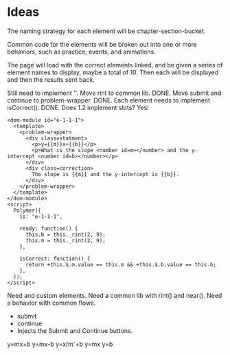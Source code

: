 Ideas
=====

The naming strategy for each element will be chapter-section-bucket.

Common code for the elements will be broken out into one or more
behaviors, such as practice, events, and animations.

The page will load with the correct elements linked, and
be given a series of element names to display, maybe a total
of 10. Then each will be displayed and then the results sent
back.

Still need to implement '<number-input>'.
Move rint to common lib. DONE.
Move submit and continue to problem-wrapper. DONE.
Each element needs to implement isCorrect(). DONE.
Does 1.2 implement slots? Yes!

    <dom-module id="e-1-1-1">
      <template>
        <problem-wrapper>
          <div class=statment>
            <p>y={{m}}x+{{b}}</p>
            <p>What is the slope <number id=m></number> and the y-intercept <number id=b></number></p>
          </div>
          <div class=correction>
            The slope is {{m}} and the y-intercept is {{b}}.
          </div>
        </problem-wrapper>
      </template>
    </dom-module>
    <script>
      Polymer({
        is: "e-1-1-1",

        ready: function() {
          this.b = this._rint(2, 9);
          this.m = this._rint(2, 9);
        },

        isCorrect: function() {
          return +this.$.m.value == this.m && +this.$.b.value == this.b;
        },
      });
    </script>


Need <correction> and <number> custom elements.
Need a common lib with rint() and near().
Need a behavior with common flows.
  - submit
  - continue
  - Injects the Submit and Continue buttons.

y=mx+b
y=mx-b
y=x/m`+b
y=mx
y=b
